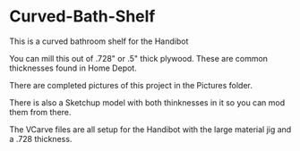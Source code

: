 Curved-Bath-Shelf
=================

This is a curved bathroom shelf for the Handibot

You can mill this out of .728" or .5" thick plywood. These are common thicknesses found in Home Depot.

There are completed pictures of this project in the Pictures folder.

There is also a Sketchup model with both thinknesses in it so you can mod them from there.

The VCarve files are all setup for the Handibot with the large material jig and a .728 thickness.
